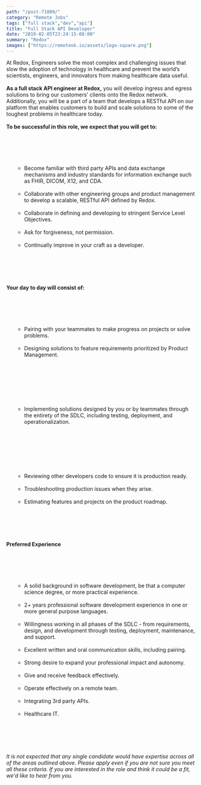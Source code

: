 ```yaml
---
path: "/post-71009/"
category: "Remote Jobs"
tags: ["full stack","dev","api"]
title: "Full Stack API Developer"
date: "2019-02-05T23:24:15-08:00"
summary: "Redox"
images: ["https://remoteok.io/assets/logo-square.png"]
---
```


<p><span>At Redox, Engineers solve the most complex and challenging issues that slow the adoption of technology in healthcare and prevent the world&rsquo;s scientists, engineers, and innovators from making healthcare data useful.</span><span><br></span><span><br></span><span><strong>As a full stack API engineer at Redox,</strong> you will develop ingress and egress solutions to bring our customers&rsquo; clients onto the Redox network. Additionally, you will be a part of a team that develops a RESTful API on our platform that enables customers to build and scale solutions to some of the toughest problems in healthcare today.</span><span><br></span><span><br></span><strong>To be successful in this role, we expect that you will get to:</strong></p><br /><ul><br /><ul><br /><li><span>Become familiar with third party APIs and data exchange mechanisms and industry standards for information exchange such as FHIR, DICOM, X12, and CDA.</span></li><br /><li><span>Collaborate with other engineering groups and product management to develop a scalable, RESTful API defined by Redox.</span></li><br /><li><span>Collaborate in defining and developing to stringent Service Level Objectives.</span></li><br /><li><span>Ask for forgiveness, not permission.</span></li><br /><li><span>Continually improve in your craft as a developer.</span></li><br /></ul><br /></ul><br /><p><br><strong>Your day to day will consist of:</strong></p><br /><ul><br /><ul><br /><li><span>Pairing with your teammates to make progress on projects or solve problems.</span></li><br /><li><span>Designing solutions to feature requirements prioritized by Product Management.</span></li><br /></ul><br /></ul><br /><ul><br /><ul><br /><li><span>Implementing solutions designed by you or by teammates through the entirety of the SDLC, including testing, deployment, and operationalization.</span></li><br /></ul><br /></ul><br /><ul><br /><ul><br /><li><span>Reviewing other developers code to ensure it is production ready.</span></li><br /><li><span>Troubleshooting production issues when they arise.</span></li><br /><li><span>Estimating features and projects on the product roadmap.</span></li><br /></ul><br /></ul><br /><p><br><strong>Preferred Experience</strong></p><br /><ul><br /><ul><br /><li><span>A solid background in software development, be that a computer science degree, or more practical experience.</span></li><br /><li><span>2+ years professional software development experience in one or more general purpose languages.</span></li><br /><li><span>Willingness working in all phases of the SDLC - from requirements, design, and development through testing, deployment, maintenance, and support.</span></li><br /><li><span>Excellent written and oral communication skills, including pairing.</span></li><br /><li><span>Strong desire to expand your professional impact and autonomy.</span></li><br /><li><span>Give and receive feedback effectively.</span></li><br /><li><span>Operate effectively on a remote team.</span></li><br /><li><span>Integrating 3rd party APIs.</span></li><br /><li><span>Healthcare IT.</span></li><br /></ul><br /></ul><br /><p><span><br></span><em><span>It is not expected that any single candidate would have expertise across all of the areas outlined above. Please apply even if you are not sure you meet all these criteria. If you are interested in the role and think it could be a fit, we'd like to hear from you.</span></em></p>
